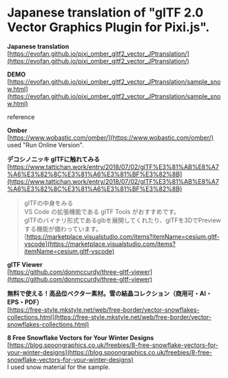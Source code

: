 ﻿# Japanese translation of "glTF 2.0 Vector Graphics Plugin for Pixi.js".

**Japanese translation**  
[https://evofan.github.io/pixi_omber_gltf2_vector_JPtranslation/](https://evofan.github.io/pixi_omber_gltf2_vector_JPtranslation/)  

**DEMO**  
[https://evofan.github.io/pixi_omber_gltf2_vector_JPtranslation/sample_snow.html](https://evofan.github.io/pixi_omber_gltf2_vector_JPtranslation/sample_snow.html)  

reference  

**Omber**  
[https://www.wobastic.com/omber/](https://www.wobastic.com/omber/)  
used "Run Online Version".

**デコシノニッキ glTFに触れてみる**  
[https://www.tattichan.work/entry/2018/07/02/glTF%E3%81%AB%E8%A7%A6%E3%82%8C%E3%81%A6%E3%81%BF%E3%82%8B](https://www.tattichan.work/entry/2018/07/02/glTF%E3%81%AB%E8%A7%A6%E3%82%8C%E3%81%A6%E3%81%BF%E3%82%8B)  
>glTFの中身をみる  
>VS Code の拡張機能である glTF Tools がおすすめです。  
>glTFのバイナリ形式であるglbを展開してくれたり、glTFを3DでPreviewする機能が備わっています。
[https://marketplace.visualstudio.com/items?itemName=cesium.gltf-vscode](https://marketplace.visualstudio.com/items?itemName=cesium.gltf-vscode)  

**glTF Viewer**  
[https://github.com/donmccurdy/three-gltf-viewer](https://github.com/donmccurdy/three-gltf-viewer)  

**無料で使える！高品位ベクター素材。雪の結晶コレクション（商用可・AI・EPS・PDF）**  
[https://free-style.mkstyle.net/web/free-border/vector-snowflakes-collections.html](https://free-style.mkstyle.net/web/free-border/vector-snowflakes-collections.html)  

**8 Free Snowflake Vectors for Your Winter Designs**  
[https://blog.spoongraphics.co.uk/freebies/8-free-snowflake-vectors-for-your-winter-designs](https://blog.spoongraphics.co.uk/freebies/8-free-snowflake-vectors-for-your-winter-designs)  
I used snow material for the sample.  

